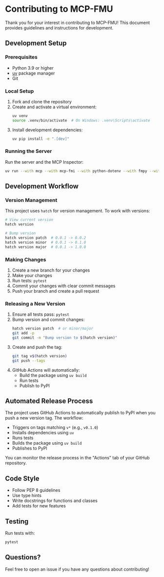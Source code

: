 # Contributing to MCP-FMU

Thank you for your interest in contributing to MCP-FMU! This document provides guidelines and instructions for development.

## Development Setup

### Prerequisites
- Python 3.9 or higher
- [uv](https://docs.astral.sh/uv/pip/packages/) package manager
- Git

### Local Setup
1. Fork and clone the repository
2. Create and activate a virtual environment:
   ```bash
   uv venv
   source .venv/bin/activate  # On Windows: .venv\Scripts\activate
   ```
3. Install development dependencies:
   ```bash
   uv pip install -e ".[dev]"
   ```

### Running the Server
Run the server and the MCP Inspector:
```bash
uv run --with mcp --with mcp-fmi --with python-dotenv --with fmpy --with numpy --with pydantic mcp dev src/mcp_fmi/server.py
```

## Development Workflow

### Version Management
This project uses `hatch` for version management. To work with versions:

```bash
# View current version
hatch version

# Bump version
hatch version patch  # 0.0.1 -> 0.0.2
hatch version minor  # 0.0.1 -> 0.1.0
hatch version major  # 0.0.1 -> 1.0.0
```

### Making Changes
1. Create a new branch for your changes
2. Make your changes
3. Run tests: `pytest`
4. Commit your changes with clear commit messages
5. Push your branch and create a pull request

### Releasing a New Version
1. Ensure all tests pass: `pytest`
2. Bump version and commit changes:
   ```bash
   hatch version patch  # or minor/major
   git add -p
   git commit -m "Bump version to $(hatch version)"
   ```
3. Create and push the tag:
   ```bash
   git tag v$(hatch version)
   git push --tags
   ```
4. GitHub Actions will automatically:
   - Build the package using `uv build`
   - Run tests
   - Publish to PyPI

## Automated Release Process
The project uses GitHub Actions to automatically publish to PyPI when you push a new version tag. The workflow:
- Triggers on tags matching `v*` (e.g., `v0.1.0`)
- Installs dependencies using `uv`
- Runs tests
- Builds the package using `uv build`
- Publishes to PyPI

You can monitor the release process in the "Actions" tab of your GitHub repository.

## Code Style
- Follow PEP 8 guidelines
- Use type hints
- Write docstrings for functions and classes
- Add tests for new features

## Testing
Run tests with:
```bash
pytest
```

## Questions?
Feel free to open an issue if you have any questions about contributing! 